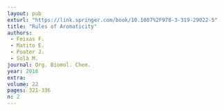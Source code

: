 ```yaml
---
layout: pub
exturl: "https://link.springer.com/book/10.1007%2F978-3-319-29022-5"
title: "Rules of Aromaticity"
authors:
 - Feixas F.
 - Matito E.
 - Poater J.
 - Solà M.
journal: Org. Biomol. Chem.
year: 2016
extra: 
volume: 22
pages: 321-336
n: 2
---
```

